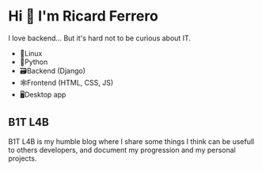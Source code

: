 # Hi 👋 I'm Ricard Ferrero

I love backend... But it's hard not to be curious about IT.
- 🐧Linux
- 🐍Python
- 🗃️Backend (Django)
- 🕸Frontend (HTML, CSS, JS)
- 🖥Desktop app

## B1T L4B

B1T L4B is my humble blog where I share some things I think can be usefull to others developers, and document my progression and my personal projects.

<!---
Did you know that not all ducks can fly? Look for Indian Runner duck.
--->
